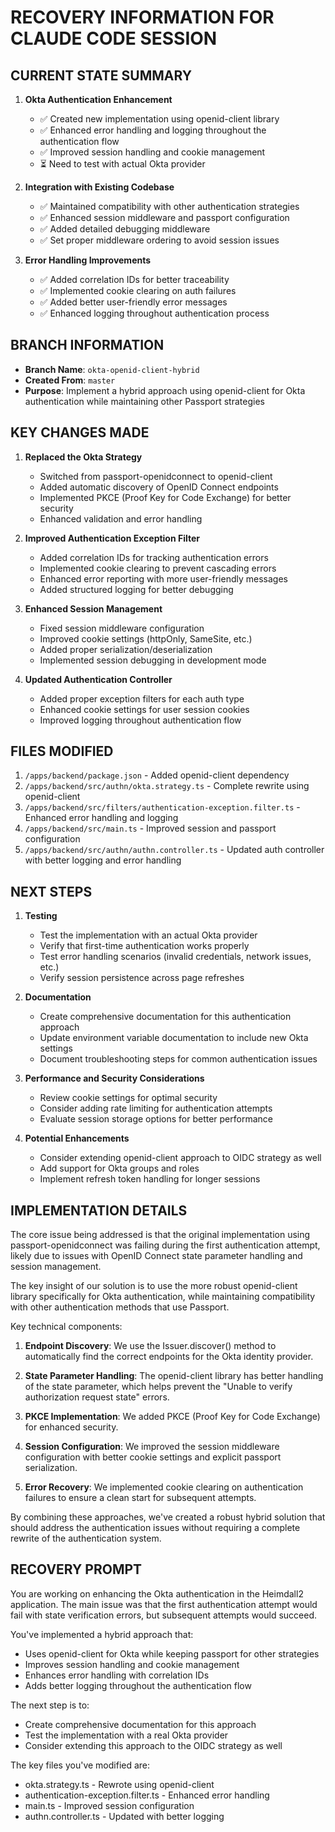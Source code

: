 # RECOVERY INFORMATION FOR CLAUDE CODE SESSION

## CURRENT STATE SUMMARY

1. **Okta Authentication Enhancement**
   - ✅ Created new implementation using openid-client library
   - ✅ Enhanced error handling and logging throughout the authentication flow
   - ✅ Improved session handling and cookie management
   - ⏳ Need to test with actual Okta provider

2. **Integration with Existing Codebase**
   - ✅ Maintained compatibility with other authentication strategies
   - ✅ Enhanced session middleware and passport configuration
   - ✅ Added detailed debugging middleware
   - ✅ Set proper middleware ordering to avoid session issues

3. **Error Handling Improvements**
   - ✅ Added correlation IDs for better traceability
   - ✅ Implemented cookie clearing on auth failures
   - ✅ Added better user-friendly error messages
   - ✅ Enhanced logging throughout authentication process

## BRANCH INFORMATION

- **Branch Name**: `okta-openid-client-hybrid`
- **Created From**: `master`
- **Purpose**: Implement a hybrid approach using openid-client for Okta authentication while maintaining other Passport strategies

## KEY CHANGES MADE

1. **Replaced the Okta Strategy**
   - Switched from passport-openidconnect to openid-client
   - Added automatic discovery of OpenID Connect endpoints
   - Implemented PKCE (Proof Key for Code Exchange) for better security
   - Enhanced validation and error handling

2. **Improved Authentication Exception Filter**
   - Added correlation IDs for tracking authentication errors
   - Implemented cookie clearing to prevent cascading errors
   - Enhanced error reporting with more user-friendly messages
   - Added structured logging for better debugging

3. **Enhanced Session Management**
   - Fixed session middleware configuration
   - Improved cookie settings (httpOnly, SameSite, etc.)
   - Added proper serialization/deserialization
   - Implemented session debugging in development mode

4. **Updated Authentication Controller**
   - Added proper exception filters for each auth type
   - Enhanced cookie settings for user session cookies 
   - Improved logging throughout authentication flow

## FILES MODIFIED

1. `/apps/backend/package.json` - Added openid-client dependency
2. `/apps/backend/src/authn/okta.strategy.ts` - Complete rewrite using openid-client
3. `/apps/backend/src/filters/authentication-exception.filter.ts` - Enhanced error handling and logging
4. `/apps/backend/src/main.ts` - Improved session and passport configuration
5. `/apps/backend/src/authn/authn.controller.ts` - Updated auth controller with better logging and error handling

## NEXT STEPS

1. **Testing**
   - Test the implementation with an actual Okta provider
   - Verify that first-time authentication works properly
   - Test error handling scenarios (invalid credentials, network issues, etc.)
   - Verify session persistence across page refreshes

2. **Documentation**
   - Create comprehensive documentation for this authentication approach
   - Update environment variable documentation to include new Okta settings
   - Document troubleshooting steps for common authentication issues

3. **Performance and Security Considerations**
   - Review cookie settings for optimal security
   - Consider adding rate limiting for authentication attempts
   - Evaluate session storage options for better performance

4. **Potential Enhancements**
   - Consider extending openid-client approach to OIDC strategy as well
   - Add support for Okta groups and roles
   - Implement refresh token handling for longer sessions

## IMPLEMENTATION DETAILS

The core issue being addressed is that the original implementation using passport-openidconnect was failing during the first authentication attempt, likely due to issues with OpenID Connect state parameter handling and session management.

The key insight of our solution is to use the more robust openid-client library specifically for Okta authentication, while maintaining compatibility with other authentication methods that use Passport.

Key technical components:

1. **Endpoint Discovery**: We use the Issuer.discover() method to automatically find the correct endpoints for the Okta identity provider.

2. **State Parameter Handling**: The openid-client library has better handling of the state parameter, which helps prevent the "Unable to verify authorization request state" errors.

3. **PKCE Implementation**: We added PKCE (Proof Key for Code Exchange) for enhanced security.

4. **Session Configuration**: We improved the session middleware configuration with better cookie settings and explicit passport serialization.

5. **Error Recovery**: We implemented cookie clearing on authentication failures to ensure a clean start for subsequent attempts.

By combining these approaches, we've created a robust hybrid solution that should address the authentication issues without requiring a complete rewrite of the authentication system.

## RECOVERY PROMPT

You are working on enhancing the Okta authentication in the Heimdall2 application. The main issue was that the first authentication attempt would fail with state verification errors, but subsequent attempts would succeed.

You've implemented a hybrid approach that:
- Uses openid-client for Okta while keeping passport for other strategies
- Improves session handling and cookie management
- Enhances error handling with correlation IDs
- Adds better logging throughout the authentication flow

The next step is to:
- Create comprehensive documentation for this approach
- Test the implementation with a real Okta provider
- Consider extending this approach to the OIDC strategy as well

The key files you've modified are:
- okta.strategy.ts - Rewrote using openid-client
- authentication-exception.filter.ts - Enhanced error handling
- main.ts - Improved session configuration
- authn.controller.ts - Updated with better logging